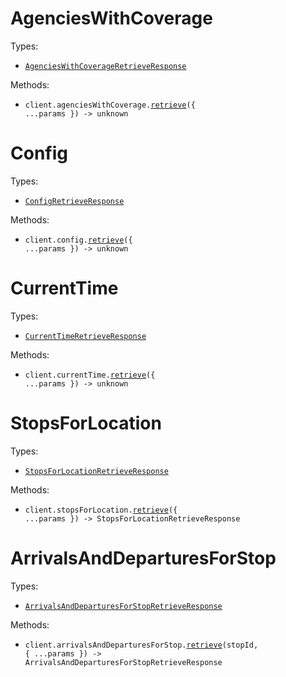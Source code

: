 # AgenciesWithCoverage

Types:

- <code><a href="./src/resources/agencies-with-coverage.ts">AgenciesWithCoverageRetrieveResponse</a></code>

Methods:

- <code title="get /api/where/agencies-with-coverage.json">client.agenciesWithCoverage.<a href="./src/resources/agencies-with-coverage.ts">retrieve</a>({ ...params }) -> unknown</code>

# Config

Types:

- <code><a href="./src/resources/config.ts">ConfigRetrieveResponse</a></code>

Methods:

- <code title="get /api/where/config.json">client.config.<a href="./src/resources/config.ts">retrieve</a>({ ...params }) -> unknown</code>

# CurrentTime

Types:

- <code><a href="./src/resources/current-time.ts">CurrentTimeRetrieveResponse</a></code>

Methods:

- <code title="get /api/where/current-time.json">client.currentTime.<a href="./src/resources/current-time.ts">retrieve</a>({ ...params }) -> unknown</code>

# StopsForLocation

Types:

- <code><a href="./src/resources/stops-for-location.ts">StopsForLocationRetrieveResponse</a></code>

Methods:

- <code title="get /api/where/stops-for-location.json">client.stopsForLocation.<a href="./src/resources/stops-for-location.ts">retrieve</a>({ ...params }) -> StopsForLocationRetrieveResponse</code>

# ArrivalsAndDeparturesForStop

Types:

- <code><a href="./src/resources/arrivals-and-departures-for-stop.ts">ArrivalsAndDeparturesForStopRetrieveResponse</a></code>

Methods:

- <code title="get /api/where/arrivals-and-departures-for-stop/{stopID}.json">client.arrivalsAndDeparturesForStop.<a href="./src/resources/arrivals-and-departures-for-stop.ts">retrieve</a>(stopId, { ...params }) -> ArrivalsAndDeparturesForStopRetrieveResponse</code>
